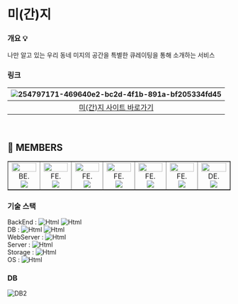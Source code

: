 # 미(간)지

### 개요 :bulb:
나만 알고 있는 우리 동네 미지의 공간을 특별한 큐레이팅을 통해 소개하는 서비스

### 링크    

|![254797171-469640e2-bc2d-4f1b-891a-bf205334fd45](https://github.com/mi-gan-zi/BE-MiGanZi/assets/44694917/f47be48d-5487-4068-a61b-4acfc0249c8e)|
|:--:|
|[미(간)지 사이트 바로가기](https://miganzi.vercel.app/)|

<br>

## 🧐 MEMBERS 

<table border>
  <tbody>
    <tr>
      <td align="center" width="200px">
        <img width="100%" src="https://avatars.githubusercontent.com/u/44694917?v=4"  alt=""/>
        BE.<br/>
        <a href="https://github.com/evga7">
          <img src="https://img.shields.io/badge/블루-000000?style=flat-round&logo=GitHub&logoColor=white"/>
        </a>
      </td>
      <td align="center" width="200px">
        <img width="100%" src="https://avatars.githubusercontent.com/u/116594422?v=4"  alt=""/><br />
        FE.<br/>
        <a href="https://github.com/Goldenprevue">
          <img src="https://img.shields.io/badge/멕스-000000?style=flat-round&logo=GitHub&logoColor=white"/>
        </a>
      </td>
      <td align="center" width="200px">
        <img width="100%" src="https://avatars.githubusercontent.com/u/44963323?v=4"  alt=""/><br />
        FE.<br/>
        <a href="https://github.com/dongrri22">
          <img src="https://img.shields.io/badge/재하-000000?style=flat-round&logo=GitHub&logoColor=white"/>
        </a>
      </td>
      <td align="center" width="200px">
        <img width="100%" src="https://avatars.githubusercontent.com/u/109053875?v=4"  alt=""/>
        FE.<br/>
        <a href="https://github.com/new-crystal">
          <img src="https://img.shields.io/badge/수수-000000?style=flat-round&logo=GitHub&logoColor=white"/>
        </a>
      </td>
      <td align="center" width="200px">
        <img width="100%" src="https://avatars.githubusercontent.com/u/55524773?v=4"  alt=""/>
        FE.<br/>
        <a href="https://github.com/Blue-Kite">
          <img src="https://img.shields.io/badge/얀-000000?style=flat-round&logo=GitHub&logoColor=white"/>
        </a>
      </td>
      <td align="center" width="200px">
        <img width="100%" src="https://avatars.githubusercontent.com/u/75983289?v=4"  alt=""/>
        FE.<br/>
        <a href="https://github.com/pangkyu">
          <img src="https://img.shields.io/badge/팡규-000000?style=flat-round&logo=GitHub&logoColor=white"/>
        </a>
      </td>
       <td align="center" width="200px">
        <img width="100%" src="https://avatars.githubusercontent.com/u/83696912?v=4"  alt=""/>
        DE.<br/>
        <a href="https://www.behance.net/jaeyoonahn/moodboards">
          <img src="https://img.shields.io/badge/제이-1769FF?style=flat-round&logo=behance&logoColor=white"/>
        </a>
      </td>
     </tr>
  </tbody>
</table>

### 기술 스택
BackEnd :  <img alt="Html" src ="https://img.shields.io/badge/3.1.1-007396.svg??style=plastic&logo=springboot&label=Spring Boot&color=green"/> <img alt="Html" src ="https://img.shields.io/badge/17-007396.svg??style=plastic&logo=java&label=JAVA&color=007396"/>  
DB : <img alt="Html" src ="https://img.shields.io/badge/2.5.3-007396.svg??style=plastic&logo=mariadb&logoColor=white&label=MariaDB&color=4479A1"/>
<img alt="Html" src ="https://img.shields.io/badge/6.2.6-007396.svg??style=plastic&logo=redis&logoColor=white&label=Redis&color=4479A1"/>   
WebServer : 
<img alt="Html" src ="https://img.shields.io/badge/3.1.1-007396.svg??style=plastic&logo=apachetomcat&label=Tomcat&color=F8DC75"/>   
Server : <img alt="Html" src ="https://img.shields.io/badge/-000000.svg??style=plastic&logo=c&label=Cloudtype&color=232F3E"/>  
Storage : <img alt="Html" src ="https://img.shields.io/badge/30GB-007396.svg??style=plastic&logo=googlecloud&label=GCP&color=569A31"/>  
OS : <img alt="Html" src ="https://img.shields.io/badge/20.04 LTS-007396.svg??style=plastic&logo=Ubuntu&label=Ubuntu&color=E95420"/>  


### DB
![DB2](https://github.com/mi-gan-zi/BE-MiGanZi/assets/44694917/ae3fd47c-6a7c-4f26-b145-d5b672691b40)

